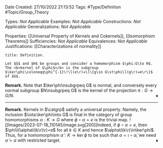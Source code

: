<div class="topSpace"></div>

Date Created: 27/10/2022 21:13:52
Tags: #Type/Definition #Topic/Group_Theory

Types: <i>Not Applicable</i>
Examples: <i>Not Applicable</i>
Constructions: <i>Not Applicable</i>
Generalizations: <i>Not Applicable</i>

Properties: [[Universal Property of Kernels and Cokernels]], [[Isomorphism Theorems]]
Sufficiencies: <i>Not Applicable</i>
Equivalences: <i>Not Applicable</i>
Justifications: [[Characterizations of normality]]

``` ad-Definition
title: Definition.

Let $G$ and $H$ be groups and consider a homomorphism $\phi:G\to H$. The <b>kernel of $\phi$</b> is the subgroup $\ker\phi\coloneqq\phi^{-1}\!\l(e\r)=\l\{g\in G\st\phi\l(g\r)=e\r\}$ of $G$.

```

<b>Remark.</b> Note that $\ker\phi\nsubgrpeq G$ is normal, and conversely every normal subgroup $N\nsubgrpeq G$ is the kernel of the projection $\pi:G\to G/N$.<span style="float:right;">$\blacklozenge$</span>

---

<b>Remark.</b> Kernels in $\catgrp$ satisfy a universal property. Namely, the inclusion $\iota:\ker\phi\into G$ is final in the category of group homomorphisms $\alpha:K\to G$ where $\phi\circ\alpha=e$ is the trivial map.
![[Images/2023-07-18_110145/image.svg|200]]Indeed, if $\phi\circ\alpha=e$, then $\phi\l(\alpha\l(k\r)\r)=e$ for all $k\in K$ and hence $\alpha\l(k\r)\in\ker\phi$. Thus, for a homomorphism $\widetilde{\alpha}:K\to\ker\phi$ to be such that $\alpha=\iota\circ\widetilde{\alpha}$, we need $\widetilde{\alpha}=\alpha$ with restricted target.<span style="float:right;">$\blacklozenge$</span>
